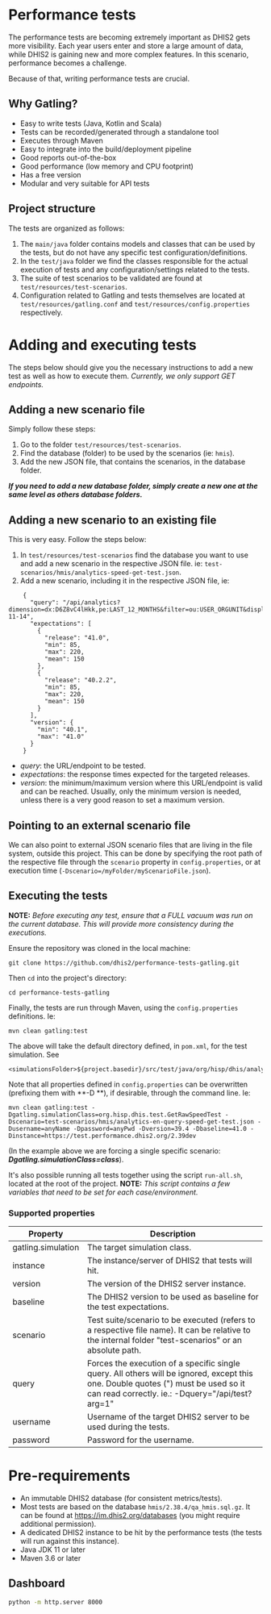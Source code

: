 # Performance tests

The performance tests are becoming extremely important as DHIS2 gets more visibility.
Each year users enter and store a large amount of data, while DHIS2 is gaining new and more complex
features.
In this scenario, performance becomes a challenge.

Because of that, writing performance tests are crucial.

## Why Gatling?

- Easy to write tests (Java, Kotlin and Scala)
- Tests can be recorded/generated through a standalone tool
- Executes through Maven
- Easy to integrate into the build/deployment pipeline
- Good reports out-of-the-box
- Good performance (low memory and CPU footprint)
- Has a free version
- Modular and very suitable for API tests

## Project structure

The tests are organized as follows:

1) The `main/java` folder contains models and classes that can be used by the tests, but do not have
   any specific test configuration/definitions.
2) In the `test/java` folder we find the classes responsible for the actual execution of tests and
   any configuration/settings related to the tests.
3) The suite of test scenarios to be validated are found at `test/resources/test-scenarios`.
4) Configuration related to Gatling and tests themselves are located
   at `test/resources/gatling.conf` and `test/resources/config.properties` respectively.

# Adding and executing tests

The steps below should give you the necessary instructions to add a new test as well as how to
execute them.
_Currently, we only support GET endpoints._

## Adding a new scenario file

Simply follow these steps:

1) Go to the folder `test/resources/test-scenarios`.
2) Find the database (folder) to be used by the scenarios (ie: `hmis`).
3) Add the new JSON file, that contains the scenarios, in the database folder.

**_If you need to add a new database folder, simply create a new one at the same level as others
database folders._**

## Adding a new scenario to an existing file

This is very easy. Follow the steps below:

1) In `test/resources/test-scenarios` find the database you want to use and add a new scenario in
   the respective JSON file. ie: `test-scenarios/hmis/analytics-speed-get-test.json`.
2) Add a new scenario, including it in the respective JSON file, ie:

```
    {
      "query": "/api/analytics?dimension=dx:D6Z8vC4lHkk,pe:LAST_12_MONTHS&filter=ou:USER_ORGUNIT&displayProperty=NAME&includeNumDen=false&skipMeta=false&skipData=false&relativePeriodDate=2023-11-14",
      "expectations": [
        {
          "release": "41.0",
          "min": 85,
          "max": 220,
          "mean": 150
        },
        {
          "release": "40.2.2",
          "min": 85,
          "max": 220,
          "mean": 150
        }
      ],
      "version": {
        "min": "40.1",
        "max": "41.0"
      }
    }
```

- _query_: the URL/endpoint to be tested.
- _expectations_: the response times expected for the targeted releases.
- _version_: the minimum/maximum version where this URL/endpoint is valid and can be reached.
  Usually, only the minimum version is needed, unless there is a very good reason to set a maximum
  version.

## Pointing to an external scenario file

We can also point to external JSON scenario files that are living in the file system, outside this
project.
This can be done by specifying the root path of the respective file through the `scenario` property
in `config.properties`, or at execution time (`-Dscenario=/myFolder/myScenarioFile.json`).

## Executing the tests

**NOTE:** _Before executing any test, ensure that a FULL vacuum was run on the current database.
This will provide more consistency during the executions._

Ensure the repository was cloned in the local machine:

```
git clone https://github.com/dhis2/performance-tests-gatling.git
```

Then `cd` into the project's directory:

```
cd performance-tests-gatling
```

Finally, the tests are run through Maven, using the `config.properties` definitions. Ie:

```
mvn clean gatling:test
```

The above will take the default directory defined, in `pom.xml`, for the test simulation. See

```
<simulationsFolder>${project.basedir}/src/test/java/org/hisp/dhis/analytics/get</simulationsFolder>
```

Note that all properties defined in `config.properties` can be overwritten (prefixing them with **-D
**), if desirable, through the command line. Ie:

```
mvn clean gatling:test -Dgatling.simulationClass=org.hisp.dhis.test.GetRawSpeedTest -Dscenario=test-scenarios/hmis/analytics-en-query-speed-get-test.json -Dusername=anyName -Dpassword=anyPwd -Dversion=39.4 -Dbaseline=41.0 -Dinstance=https://test.performance.dhis2.org/2.39dev
```

(In the example above we are forcing a single specific scenario:
***Dgatling.simulationClass=class***).

It's also possible running all tests together using the script `run-all.sh`, located at the root of
the project.
**NOTE:** _This script contains a few variables that need to be set for each case/environment._

### Supported properties

| Property           | Description                                                                                                                                                                           |
|--------------------|---------------------------------------------------------------------------------------------------------------------------------------------------------------------------------------|
| gatling.simulation | The target simulation class.                                                                                                                                                          |
| instance           | The instance/server of DHIS2 that tests will hit.                                                                                                                                     |
| version            | The version of the DHIS2 server instance.                                                                                                                                             |
| baseline           | The DHIS2 version to be used as baseline for the test expectations.                                                                                                                   |
| scenario           | Test suite/scenario to be executed (refers to a respective file name). It can be relative to the internal folder "test-scenarios" or an absolute path.                                |
| query              | Forces the execution of a specific single query. All others will be ignored, except this one. Double quotes (") must be used so it can read correctly. ie.: -Dquery="/api/test?arg=1" |
| username           | Username of the target DHIS2 server to be used during the tests.                                                                                                                      |
| password           | Password for the username.                                                                                                                                                            |

# Pre-requirements

- An immutable DHIS2 database (for consistent metrics/tests).
- Most tests are based on the database `hmis/2.38.4/qa_hmis.sql.gz`. It can be found
  at https://im.dhis2.org/databases (you might require additional permission).
- A dedicated DHIS2 instance to be hit by the performance tests (the tests will run against this
  instance).
- Java JDK 11 or later
- Maven 3.6 or later

## Dashboard

```sh
python -m http.server 8000
```
